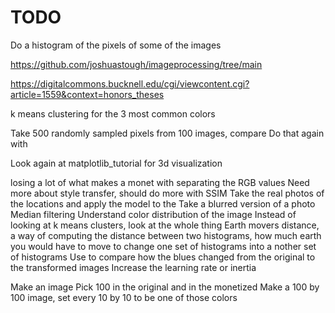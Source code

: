 # TODO
Do a histogram of the pixels of some of the images 

https://github.com/joshuastough/imageprocessing/tree/main

https://digitalcommons.bucknell.edu/cgi/viewcontent.cgi?article=1559&context=honors_theses

k means clustering for the 3 most common colors 

Take 500 randomly sampled pixels from 100 images, compare
Do that again with 

Look again at matplotlib_tutorial for 3d visualization


losing a lot of what makes a monet with separating the RGB values
Need more about style transfer, should do more with SSIM
Take the real photos of the locations and apply the model to the 
Take a blurred version of a photo
Median filtering 
Understand color distribution of the image 
Instead of looking at k means clusters, look at the whole thing
Earth movers distance, a way of computing the distance between two histograms, how much earth you would have to move to change one set of histograms into a nother set of histograms
Use to compare how the blues changed from the original to the transformed images 
Increase the learning rate or inertia 

Make an image 
Pick 100 in the original and in the monetized 
Make a 100 by 100 image, set every 10 by 10 to be one of those colors 